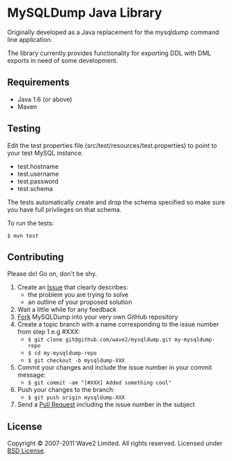 MySQLDump Java Library
======================

Originally developed as a Java replacement for the mysqldump command line application.

The library currently provides functionality for exporting DDL with DML exports in need
of some development.

Requirements
------------

* Java 1.6 (or above)
* Maven

Testing
-------

Edit the test properties file (src/test/resources/test.properties)
to point to your test MySQL instance.

* test.hostname
* test.username
* test.password
* test.schema

The tests automatically create and drop the schema specified so make sure you have
full privileges on that schema.

To run the tests:

    $ mvn test

Contributing
------------

Please do! Go on, don't be shy.

1. Create an [Issue] that clearly describes:
     * the problem you are trying to solve
     * an outline of your proposed solution
2. Wait a little while for any feedback
3. [Fork] MySQLDump into your very own GitHub repository
4. Create a topic branch with a name corresponding to the issue number
   from step 1 e.g #XXX:
     * `$ git clone git@github.com/wave2/mysqldump.git my-mysqldump-repo`
     * `$ cd my-mysqldump-repo`
     * `$ git checkout -b mysqldump-XXX`
5. Commit your changes and include the issue number in your
   commit message:
     * `$ git commit -am "[#XXX] Added something cool"`
6. Push your changes to the branch:
     * `$ git push origin mysqldump-XXX`
7. Send a [Pull Request] including the issue number in the subject

License
-------

Copyright &copy; 2007-2011 Wave2 Limited. All rights reserved. Licensed under [BSD License].

[BSD License]: https://github.com/wave2/mysqldump/raw/master/LICENSE
[Fork]: http://help.github.com/fork-a-repo
[Issue]: https://github.com/wave2/mysqldump/issues
[Pull Request]: http://help.github.com/pull-requests